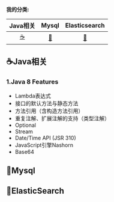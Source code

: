 

**我的分类:**
 
Java相关 |Mysql|Elasticsearch
:---:|:---:|:-----------:
[☕](#java)|[💾](#mysql)|[🎨](#Elasticsearch)


## <span id="java">☕Java相关</span>
### 1.Java 8 Features
* Lambda表达式
* 接口的默认方法与静态方法
* 方法引用（含构造方法引用）
* 重复注解、扩展注解的支持（类型注解）
* Optional
* Stream
* Date/Time API (JSR 310)
* JavaScript引擎Nashorn
* Base64

## <span id="mysql">💾Mysql</span>

## <span id="elasticSearch">🎨ElasticSearch</span>



